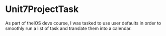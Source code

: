 # Unit7ProjectTask
As part of theIOS devs course, I was tasked to use user defaults in order to smoothly run a list of task and translate them into a calendar.

